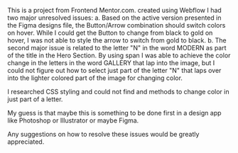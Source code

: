 This is a project from Frontend Mentor.com. created using Webflow
I had two major unresolved issues:
a. Based on the active version presented in the Figma designs file, the Button/Arrow combination should switch colors on hover. While I could get
the Button to change from black to gold on hover, I was not able to style the arrow to switch from gold to black.
b. The second major issue is related to the letter "N" in the word MODERN as part of the title in the Hero Section. By using span I was able to 
achieve the color change in the letters in the word GALLERY that lap into the image, but I could not figure out how to select just part of the  letter "N" that laps over
into the lighter colored part of the image for changing color.

I researched CSS styling and could not find and methods to change color in just part of a letter.

My guess is that maybe this is something to be done first in a design app like Photoshop or Illustrator or maybe Figma.

Any suggestions on how to resolve these issues would be greatly appreciated.


